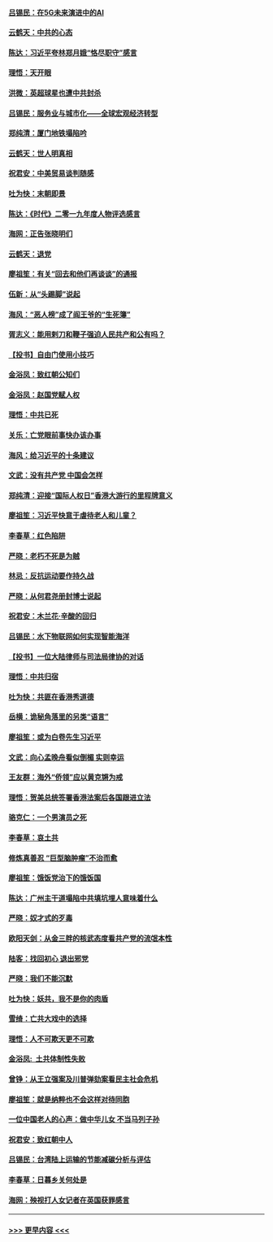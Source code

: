 #### [吕锡民：在5G未来演进中的AI](../pages/nsc993/n11730010.md?t=12182155) 
#### [云鹤天：中共的心态](../pages/nsc993/n11729906.md?t=12182155) 
#### [陈达：习近平夸林郑月娥“恪尽职守”感言](../pages/nsc993/n11729881.md?t=12182155) 
#### [理悟：天开眼](../pages/nsc993/n11729699.md?t=12182155) 
#### [洪微：英超球星也遭中共封杀](../pages/nsc993/n11727243.md?t=12182155) 
#### [吕锡民：服务业与城市化——全球宏观经济转型](../pages/nsc993/n11725845.md?t=12182155) 
#### [郑纯清：厦门地铁塌陷吟](../pages/nsc993/n11725813.md?t=12182155) 
#### [云鹤天：世人明真相](../pages/nsc993/n11725621.md?t=12182155) 
#### [祝君安：中美贸易谈判随感](../pages/nsc993/n11725609.md?t=12182155) 
#### [吐为快：末朝即景](../pages/nsc993/n11723365.md?t=12182155) 
#### [陈达：《时代》二零一九年度人物评选感言](../pages/nsc993/n11723337.md?t=12182155) 
#### [海网：正告张晓明们](../pages/nsc993/n11723228.md?t=12182155) 
#### [云鹤天：退党](../pages/nsc993/n11723056.md?t=12182155) 
#### [廖祖笙：有关“回去和他们再谈谈”的通报](../pages/nsc993/n11722442.md?t=12182155) 
#### [伍新：从“头踢脚”说起](../pages/nsc993/n11722429.md?t=12182155) 
#### [海风：“恶人榜”成了阎王爷的“生死簿”](../pages/nsc993/n11722272.md?t=12182155) 
#### [胥志义：能用剌刀和鞭子强迫人民共产和公有吗？](../pages/nsc993/n11720569.md?t=12182155) 
#### [【投书】自由门使用小技巧](../pages/nsc993/n11720180.md?t=12182155) 
#### [金浴凤：致红朝公知们](../pages/nsc993/n11720563.md?t=12182155) 
#### [金浴凤：赵国党赋人权](../pages/nsc993/n11720533.md?t=12182155) 
#### [理悟：中共已死](../pages/nsc993/n11720233.md?t=12182155) 
#### [关乐：亡党眼前事快办该办事](../pages/nsc993/n11719160.md?t=12182155) 
#### [海风：给习近平的十条建议](../pages/nsc993/n11717616.md?t=12182155) 
#### [文武：没有共产党 中国会怎样](../pages/nsc993/n11717584.md?t=12182155) 
#### [郑纯清：迎接“国际人权日”香港大游行的里程牌意义](../pages/nsc993/n11717417.md?t=12182155) 
#### [廖祖笙：习近平快意于虐待老人和儿童？](../pages/nsc993/n11715313.md?t=12182155) 
#### [李春草：红色陷阱](../pages/nsc993/n11715029.md?t=12182155) 
#### [严晓：老朽不死是为贼](../pages/nsc993/n11712910.md?t=12182155) 
#### [林忌：反抗运动要作持久战](../pages/nsc993/n11712623.md?t=12182155) 
#### [严晓：从何君尧册封博士说起](../pages/nsc993/n11712465.md?t=12182155) 
#### [祝君安：木兰花·辛酸的回归](../pages/nsc993/n11712381.md?t=12182155) 
#### [吕锡民：水下物联网如何实现智能海洋](../pages/nsc993/n11711158.md?t=12182155) 
#### [【投书】一位大陆律师与司法局律协的对话](../pages/nsc993/n11709675.md?t=12182155) 
#### [理悟：中共归宿](../pages/nsc993/n11710059.md?t=12182155) 
#### [吐为快：共匪在香港秀道德](../pages/nsc993/n11709979.md?t=12182155) 
#### [岳横：诡秘角落里的另类“语言”](../pages/nsc993/n11709792.md?t=12182155) 
#### [廖祖笙：或为白卷先生习近平](../pages/nsc993/n11708330.md?t=12182155) 
#### [文武：向心孟晚舟看似倒楣 实则幸运](../pages/nsc993/n11708236.md?t=12182155) 
#### [王友群：海外“侨领”应以黄克锵为戒](../pages/nsc993/n11706176.md?t=12182155) 
#### [理悟：贺美总统签署香港法案后各国跟进立法](../pages/nsc993/n11706853.md?t=12182155) 
#### [骆克仁：一个男演员之死](../pages/nsc993/n11706677.md?t=12182155) 
#### [李春草：哀土共](../pages/nsc993/n11706255.md?t=12182155) 
#### [修炼真善忍 “巨型脑肿瘤”不治而愈](../pages/nsc993/n11705340.md?t=12182155) 
#### [廖祖笙：饿饭党治下的饿饭国](../pages/nsc993/n11705085.md?t=12182155) 
#### [陈达：广州主干道塌陷中共填坑埋人意味着什么](../pages/nsc993/n11705046.md?t=12182155) 
#### [严晓：奴才式的歹毒](../pages/nsc993/n11704826.md?t=12182155) 
#### [欧阳天剑：从金三胖的核武态度看共产党的流氓本性](../pages/nsc993/n11702238.md?t=12182155) 
#### [陆客：找回初心 退出邪党](../pages/nsc993/n11702213.md?t=12182155) 
#### [严晓：我们不能沉默](../pages/nsc993/n11702110.md?t=12182155) 
#### [吐为快：妖共，我不是你的肉盾](../pages/nsc993/n11701366.md?t=12182155) 
#### [雪绮：亡共大戏中的选择](../pages/nsc993/n11699922.md?t=12182155) 
#### [理悟：人不可欺天更不可欺](../pages/nsc993/n11699657.md?t=12182155) 
#### [金浴凤:  土共体制性失败](../pages/nsc993/n11699361.md?t=12182155) 
#### [曾铮：从王立强案及川普弹劾案看民主社会危机](../pages/nsc993/n11699318.md?t=12182155) 
#### [廖祖笙：就是纳粹也不会这样对待同胞](../pages/nsc993/n11697658.md?t=12182155) 
#### [一位中国老人的心声：做中华儿女 不当马列子孙](../pages/nsc993/n11697525.md?t=12182155) 
#### [祝君安：致红朝中人](../pages/nsc993/n11697518.md?t=12182155) 
#### [吕锡民：台湾陆上运输的节能减碳分析与评估](../pages/nsc993/n11694983.md?t=12182155) 
#### [李春草：日暮乡关何处是](../pages/nsc993/n11694805.md?t=12182155) 
#### [海网：殃视打人女记者在英国获罪感言](../pages/nsc993/n11693832.md?t=12182155) 

----
#### [ >>> 更早内容 <<< ](../indexes/nsc993-earlier.md)
